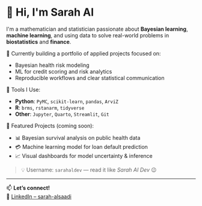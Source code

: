 # 👋 Hi, I'm Sarah Al

I'm a mathematician and statistician passionate about **Bayesian learning**, **machine learning**, and using data to solve real-world problems in **biostatistics** and **finance**.

🧠 Currently building a portfolio of applied projects focused on:
- Bayesian health risk modeling
- ML for credit scoring and risk analytics
- Reproducible workflows and clear statistical communication

🔧 Tools I Use:
- **Python**: `PyMC`, `scikit-learn`, `pandas`, `ArviZ`
- **R**: `brms`, `rstanarm`, `tidyverse`
- **Other**: `Jupyter`, `Quarto`, `Streamlit`, `Git`

📌 Featured Projects (coming soon):
- 📊 Bayesian survival analysis on public health data
- 💳 Machine learning model for loan default prediction
- 📈 Visual dashboards for model uncertainty & inference

> 💡 Username: `sarahaldev` — read it like *Sarah AI Dev* 😉

---

📫 **Let’s connect!**  
🔗 [LinkedIn – sarah-alsaadi](https://www.linkedin.com/in/sarah-alsaadi/)

